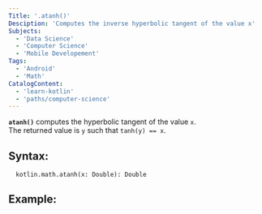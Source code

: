 ```yaml
---
Title: '.atanh()'
Desciption: 'Computes the inverse hyperbolic tangent of the value x'
Subjects:
  - 'Data Science'
  - 'Computer Science'
  - 'Mobile Developement'
Tags:
  - 'Android'
  - 'Math'
CatalogContent:
  - 'learn-kotlin'
  - 'paths/computer-science'
---
```


**`atanh()`** computes the hyperbolic tangent of the value `x`.<br>The returned value is `y` such that `tanh(y) == x`.

## Syntax:

```pseudo
  kotlin.math.atanh(x: Double): Double
```

## Example:
```kotlin
```
